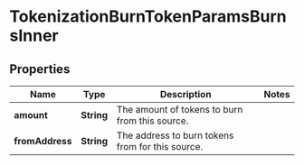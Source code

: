 

# TokenizationBurnTokenParamsBurnsInner


## Properties

| Name | Type | Description | Notes |
|------------ | ------------- | ------------- | -------------|
|**amount** | **String** | The amount of tokens to burn from this source. |  |
|**fromAddress** | **String** | The address to burn tokens from for this source. |  |



